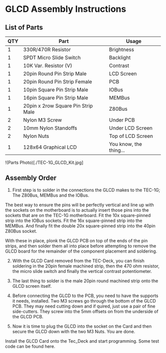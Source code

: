 # GLCD Assembly Instructions

## List of Parts

| QTY | Part | Usage |
|---|---|---|
| 1	| 330R/470R Resistor	| Brightness |
| 1	| SPDT Micro Slide Switch	| Backlight |
| 1	| 10K Var. Resistor (V)	| Contrast |
| 1	| 20pin Round Pin Strip Male| LCD Screen |
| 1	| 20pin Round Pin Strip Female | PCB |
| 1	| 10pin Square Pin Strip Male | IOBus |
| 1	| 16pin Square Pin Strip Male | MEMBus |
| 1	| 20pin x 2row Square Pin Strip Male | Z80Bus |
| 2	| Nylon M3 Screw | Under PCB |
| 2	| 10mm Nylon Standoffs | Under LCD Screen |
| 2	| Nylon Nuts | Top of LCD Screen |
| 1	| 128x64 Graphical LCD | You know, the thing... |

!(Parts Photo)[./TEC-1G_GLCD_Kit.jpg]

## Assembly Order

1. First step is to solder in the connections the GLCD makes to the TEC-1G; The Z80Bus, MEMBus and the IOBus.

  The best way to ensure the pins will be perfectly vertical and line up with the sockets on the motherboard is to actually insert those pins into the sockets
  that are on the TEC-1G motherboard. Fit the 10x square-pinned strip into the IOBus sockets. Fit the 16x square-pinned strip into the MEMBus. 
  And finally fit the double 20x square-pinned strip into the 40pin Z80Bus socket.

With these in place, plonk the GLCD PCB on top of the ends of the pin strips, and then solder them all into place before attempting to remove the
GLCD board for the remainder of the component placement and soldering.

2. With the GLCD Card removed from the TEC-Deck, you can finish soldering in the 20pin female machined strip, then the 470 ohm resistor,
   the micro slide switch and finally the vertical contrast potentiometer.

3. The last thing to solder is the male 20pin round machined strip onto the GLCD screen itself.

4. Before connecting the GLCD to the PCB, you need to have the supports it needs, installed. Two M3 screws go through the bottom of the GLCD PCB.
They may need cutting down and if quired, just use a pair of fine side-cutters. They screw into the 5mm offsets on from the underside of the GLCD PCB.

5. Now it is time to plug the GLCD into the socket on the Card and then secure the GLCD down with the two M3 Nuts. You are done.

Install the GLCD Card onto the Tec_Deck and start programming. Some test code can be found here.
